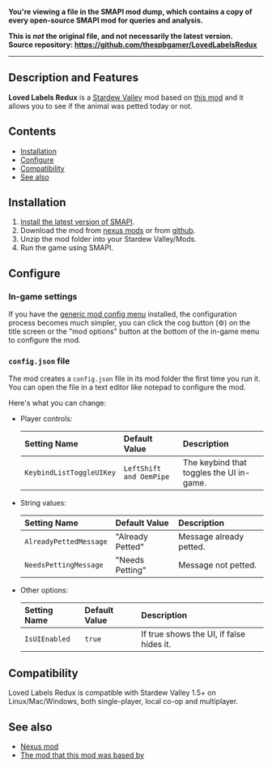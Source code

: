 **You're viewing a file in the SMAPI mod dump, which contains a copy of every open-source SMAPI mod
for queries and analysis.**

**This is _not_ the original file, and not necessarily the latest version.**  
**Source repository: https://github.com/thespbgamer/LovedLabelsRedux**

----

## Description and Features

**Loved Labels Redux** is a [Stardew Valley](http://stardewvalley.net/) mod based on [this mod](https://www.nexusmods.com/stardewvalley/mods/279) and it allows you to see if the animal was petted today or not.

## Contents
* [Installation](#Installation)
* [Configure](#Configure)
* [Compatibility](#Compatibility)
* [See also](#see-also)

## Installation
1. [Install the latest version of SMAPI](https://smapi.io/).
2. Download the mod from [nexus mods](https://www.nexusmods.com/stardewvalley/mods/8880?tab=files) or from [github](https://github.com/thespbgamer/LovedLabelsRedux/releases/).
3. Unzip the mod folder into your Stardew Valley/Mods.
4. Run the game using SMAPI.

## Configure
### In-game settings
If you have the [generic mod config menu](https://www.nexusmods.com/stardewvalley/mods/5098?tab=files) installed, the configuration process becomes much simpler, you can click the cog button (⚙) on the title screen or the "mod options" button at the bottom of
the in-game menu to configure the mod.

### `config.json` file
The mod creates a `config.json` file in its mod folder the first time you run it. You can open the file in a text editor like notepad to configure the mod.

Here's what you can change:

* Player controls:

  Setting Name                                        | Default Value                                                   | Description
  :-------------------------------------------------- | :-------------------------------------------------------------- | :------------------
  `KeybindListToggleUIKey`                            | `LeftShift and OemPipe`                                         | The keybind that toggles the UI in-game.

  
* String values:

  Setting Name                   | Default Value             | Description
  :----------------------------- | :------------             | :------------------
  `AlreadyPettedMessage`         | "Already Petted"          | Message already petted.
  `NeedsPettingMessage`          | "Needs Petting"           | Message not petted.


* Other options:

  Setting Name                    | Default Value   | Description
  :------------------------------ | :-------------- | :------------------
  `IsUIEnabled`                   | `true`          | If true shows the UI, if false hides it.


## Compatibility
Loved Labels Redux is compatible with Stardew Valley 1.5+ on Linux/Mac/Windows, both single-player, local co-op and multiplayer.

## See also
* [Nexus mod](https://www.nexusmods.com/stardewvalley/mods/8880)
* [The mod that this mod was based by](https://www.nexusmods.com/stardewvalley/mods/279)
